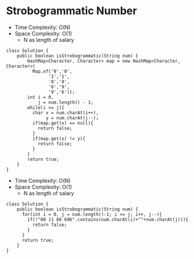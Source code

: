 # Strobogrammatic Number

- Time Complexity: O(N)
- Space Complexity: O(1)
  - N as length of salary

```
class Solution {
    public boolean isStrobogrammatic(String num) {
        HashMap<Character, Character> map = new HashMap<Character, Character>(
          Map.of('0','0',
                '1','1',
                '8','8',
                '6','9',
                '9','6'));
        int i = 0,
            j = num.length() - 1;
        while(i <= j){
          char x = num.charAt(i++),
               y = num.charAt(j--);
          if(map.get(x) == null){
            return false;
          }
          if(map.get(x) != y){
            return false;
          }
        }
        return true;
    }
}
```

- Time Complexity: O(N)
- Space Complexity: O(1)
  - N as length of salary

```
class Solution {
    public boolean isStrobogrammatic(String num) {
      for(int i = 0, j = num.length()-1; i <= j; i++, j--){
        if(!"00 11 88 696".contains(num.charAt(i)+""+num.charAt(j))){
          return false;
        }
      }
      return true;
    }
}
```
